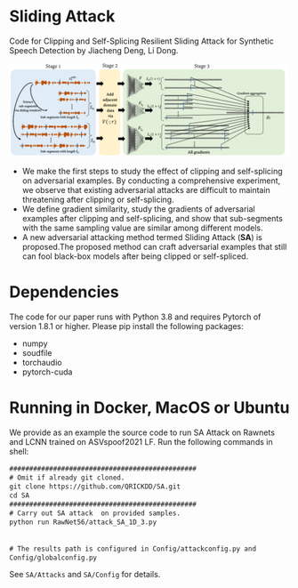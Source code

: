 # Sliding Attack
Code for Clipping and Self-Splicing Resilient Sliding Attack for Synthetic Speech Detection by Jiacheng Deng, Li Dong.

![avatar](https://github.com/QRICKDD/SA/blob/main/pic/SA.png)

+ We make the first steps to study the effect of clipping and self-splicing on adversarial examples. By conducting a comprehensive experiment, we observe that existing adversarial attacks are difficult to maintain threatening after clipping or self-splicing.
+ We define gradient similarity, study the gradients of adversarial examples after clipping and self-splicing, and show that sub-segments with the same sampling value are similar among different models.
+ A new adversarial attacking method termed Sliding Attack (**SA**) is proposed.The proposed method can craft adversarial examples that still can fool black-box models after being clipped or self-spliced.


# Dependencies
The code for our paper runs with Python 3.8 and requires Pytorch of version 1.8.1 or higher. Please pip install the following packages:
* numpy
* soudfile
* torchaudio
* pytorch-cuda

# Running in Docker, MacOS or Ubuntu
We provide as an example the source code to run SA Attack on Rawnets and LCNN trained on ASVspoof2021 LF. Run the following commands in shell:

```shell
###############################################
# Omit if already git cloned.
git clone https://github.com/QRICKDD/SA.git
cd SA
############################################### 
# Carry out SA attack  on provided samples.
python run RawNet56/attack_SA_1D_3.py


# The results path is configured in Config/attackconfig.py and Config/globalconfig.py
```

See `SA/Attacks` and `SA/Config` for details. 
